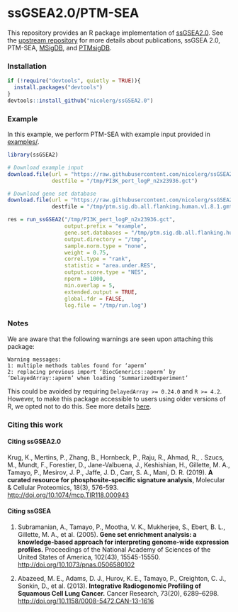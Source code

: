 # ssGSEA2.0/PTM-SEA

This repository provides an R package implementation of [ssGSEA2.0](https://github.com/broadinstitute/ssGSEA2.0).
See the [upstream repository](https://github.com/broadinstitute/ssGSEA2.0) for more details about 
publications, ssGSEA 2.0, PTM-SEA, [MSigDB](http://software.broadinstitute.org/gsea/msigdb/), and 
[PTMsigDB](https://proteomics.broadapps.org/ptmsigdb/). 

### Installation

```r
if (!require("devtools", quietly = TRUE)){
  install.packages("devtools")
}
devtools::install_github("nicolerg/ssGSEA2.0")
```

### Example 

In this example, we perform PTM-SEA with example input provided in [examples/](examples). 
```r
library(ssGSEA2)

# Download example input
download.file(url = "https://raw.githubusercontent.com/nicolerg/ssGSEA2.0/master/example/PI3K_pert_logP_n2x23936.gct",
              destfile = "/tmp/PI3K_pert_logP_n2x23936.gct")

# Download gene set database 
download.file(url = "https://raw.githubusercontent.com/nicolerg/ssGSEA2.0/master/example/ptm.sig.db.all.flanking.human.v1.8.1.gmt"),
              destfile = "/tmp/ptm.sig.db.all.flanking.human.v1.8.1.gmt")

res = run_ssGSEA2("/tmp/PI3K_pert_logP_n2x23936.gct",
                  output.prefix = "example",
                  gene.set.databases = "/tmp/ptm.sig.db.all.flanking.human.v1.8.1.gmt",
                  output.directory = "/tmp",
                  sample.norm.type = "none", 
                  weight = 0.75, 
                  correl.type = "rank", 
                  statistic = "area.under.RES",
                  output.score.type = "NES", 
                  nperm = 1000, 
                  min.overlap = 5, 
                  extended.output = TRUE, 
                  global.fdr = FALSE,
                  log.file = "/tmp/run.log")
```

### Notes 

We are aware that the following warnings are seen upon attaching this package:  
```
Warning messages:
1: multiple methods tables found for ‘aperm’ 
2: replacing previous import ‘BiocGenerics::aperm’ by ‘DelayedArray::aperm’ when loading ‘SummarizedExperiment’
```
This could be avoided by requiring `DelayedArray >= 0.24.0` and `R >= 4.2`. 
However, to make this package accessible to users using older versions of R, we opted not to do this. 
See more details [here](https://github.com/cmap/cmapR/issues/70). 

### Citing this work 

#### Citing ssGSEA2.0

Krug, K., Mertins, P., Zhang, B., Hornbeck, P., Raju, R., Ahmad, R., . Szucs, M., 
Mundt, F., Forestier, D., Jane-Valbuena, J., Keshishian, H., Gillette, M. A., Tamayo, 
P., Mesirov, J. P., Jaffe, J. D., Carr, S. A., Mani, D. R. (2019). 
**A curated resource for phosphosite-specific signature analysis**, 
Molecular & Cellular Proteomics, 18(3), 576-593. 
http://doi.org/10.1074/mcp.TIR118.000943

#### Citing ssGSEA

1. Subramanian, A., Tamayo, P., Mootha, V. K., Mukherjee, S., Ebert, B. L., Gillette, M. A., et al. (2005).
**Gene set enrichment analysis: a knowledge-based approach for interpreting genome-wide expression profiles.**
Proceedings of the National Academy of Sciences of the United States of America, 102(43), 15545-15550. 
http://doi.org/10.1073/pnas.0506580102

2. Abazeed, M. E., Adams, D. J., Hurov, K. E., Tamayo, P., Creighton, C. J., Sonkin, D., et al. (2013).
**Integrative Radiogenomic Profiling of Squamous Cell Lung Cancer.** Cancer Research, 73(20), 6289–6298.
http://doi.org/10.1158/0008-5472.CAN-13-1616

